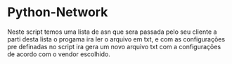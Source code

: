 # Python-Network

Neste script temos uma lista de asn que sera passada pelo seu cliente a parti desta lista o progama ira ler o arquivo em txt, e com as configurações pre definadas no script ira gera um novo arquivo txt com a configurações de acordo com o vendor escolhido.
